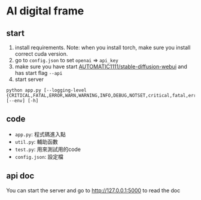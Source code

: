 # AI digital frame

## start
1. install requirements. Note: when you install torch, make sure you install correct cuda version.
2. go to `config.json` to set `openai` => `api_key`
3. make sure you have start [AUTOMATIC1111/stable-diffusion-webui](https://github.com/AUTOMATIC1111/stable-diffusion-webui) and has start flag `--api`
4. start server
```commandline
python app.py [--logging-level {CRITICAL,FATAL,ERROR,WARN,WARNING,INFO,DEBUG,NOTSET,critical,fatal,error,warn,warning,info,debug,notset}] [--env] [-h]
```

## code
* `app.py`: 程式碼進入點
* `util.py`: 輔助函數
* `test.py`: 用來測試用的code
* `config.json`: 設定檔

## api doc
You can start the server and go to http://127.0.0.1:5000 to read the doc